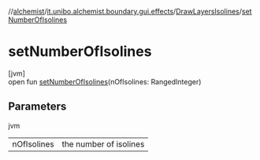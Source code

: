 //[alchemist](../../../index.md)/[it.unibo.alchemist.boundary.gui.effects](../index.md)/[DrawLayersIsolines](index.md)/[setNumberOfIsolines](set-number-of-isolines.md)

# setNumberOfIsolines

[jvm]\
open fun [setNumberOfIsolines](set-number-of-isolines.md)(nOfIsolines: RangedInteger)

## Parameters

jvm

| | |
|---|---|
| nOfIsolines | the number of isolines |
